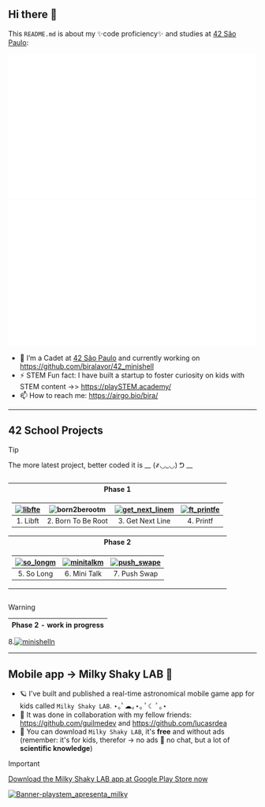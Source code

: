 ## Hi there 👋
This `README.md` is about my ✨code proficiency✨ and studies at [42 São Paulo](https://42sp.org.br/):

[![status](https://raw.githubusercontent.com/biralavor/github-stats-transparent/output/generated/overview.svg)](#)
[![languages](https://raw.githubusercontent.com/biralavor/github-stats-transparent/output/generated/languages.svg)](#)



- 🔭 I’m a Cadet at [42 São Paulo](https://42sp.org.br/) and currently working on https://github.com/biralavor/42_minishell
- ⚡ STEM Fun fact: I have built a startup to foster curiosity on kids with STEM content ->> https://playSTEM.academy/
- 📫 How to reach me: https://airgo.bio/bira/

---
## 42 School Projects
> [!TIP]
> The more latest project, better coded it is 	 __   (҂◡_◡) ᕤ   __
<div style="overflow-x:auto;">
 
<table>
<tr>
 <th>Phase 1</th>
</tr>

 <tr>
  
 <td>
  
| [![libfte](https://github.com/biralavor/42_libft/assets/80487147/881ed657-9387-4a12-a6fe-7053d8c278f1 "Libft Project")](https://github.com/biralavor/42_libft) | ![born2berootm](https://github.com/biralavor/biralavor/assets/80487147/6d9e75d5-eb59-415a-bcf6-0153d2f2b2bd "Born To Be Root Project - with Bonus") | [![get_next_linem](https://github.com/biralavor/42_getnextline/assets/80487147/6c9b2552-7395-4717-b16a-14e9cec5a085 "Get Next Line Project - with Bonus")](https://github.com/biralavor/42_getnextline/tree/main) | [![ft_printfe](https://github.com/biralavor/42_printf/assets/80487147/5bd49a5f-ed85-4c86-bf8a-5031433299a3 "Ft_printf Project")](https://github.com/biralavor/42_printf) |
| :-: | :-: | :-: | :-: |
| 1. Libft | 2. Born To Be Root | 3. Get Next Line | 4. Printf |

</tr></td>
 <tr>
  
 <tr>
 <th>Phase 2</th>
</tr>

 <td>

| [![so_longm](https://github.com/biralavor/42_solong/assets/80487147/f760aaf0-3431-4fe8-81a2-09aa87535608 "So_long Project - with Bonus")](https://github.com/biralavor/42_solong) | [![minitalkm](https://github.com/biralavor/42_minitalk/assets/80487147/dd3eea53-d070-48b9-965c-682881ef7ff6 "Mini Talk Project - with Bonus")](https://github.com/biralavor/42_minitalk) | [![push_swape](https://github.com/biralavor/42_pushswap/assets/80487147/90c54513-52ea-419c-8db1-e9c315cbad69 "Push Swap")](https://github.com/biralavor/42_pushswap) |
| :-: | :-: | :-: |
| 5. So Long | 6. Mini Talk | 7. Push Swap |

 </td></tr> </table>
</div>

> [!WARNING]
> | Phase 2 - work in progress |
> | - |
> 8.[![minishelln](https://github.com/biralavor/42_minishell/assets/80487147/9718ee86-fbb4-4625-b6cf-56176eb9d1a0 "Mini Shell")](https://github.com/biralavor/42_minishell)

---

## Mobile app -> Milky Shaky LAB 💫
- 🪐 I've built and published a real-time astronomical mobile game app for kids called `Milky Shaky LAB`. ⋆｡ﾟ☁︎｡⋆｡ ﾟ☾ ﾟ｡⋆
- 👯 It was done in collaboration with my fellow friends: https://github.com/guilmedev and https://github.com/lucasrdea
- 📲 You can download `Milky Shaky LAB`, it's **free** and without ads (remember: it's for kids, therefor -> no ads 🚫 no chat, but a lot of **scientific knowledge**)

> [!IMPORTANT]
> [Download the Milky Shaky LAB app at Google Play Store now](https://play.google.com/store/apps/details?id=com.playSTEMAcademy.MilkyShakyLAB)

[![Banner-playstem_apresenta_milky](https://github.com/biralavor/biralavor/assets/80487147/442aba5b-fee5-4999-9978-936856a7748c "Download the app now: Milky Shaky LAB")](https://play.google.com/store/apps/details?id=com.playSTEMAcademy.MilkyShakyLAB)


<!--
- 🌱 I’m currently learning ...
- 👯 I’m looking to collaborate on ...
- 🤔 I’m looking for help with ...
- 💬 Ask me about ...
- 😄 Pronouns: ...
 ...
-->
